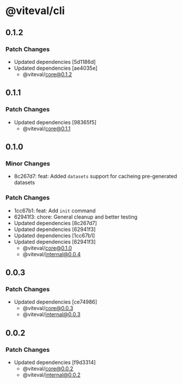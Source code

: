 # @viteval/cli

## 0.1.2

### Patch Changes

- Updated dependencies [5d1186d]
- Updated dependencies [ae4035e]
  - @viteval/core@0.1.2

## 0.1.1

### Patch Changes

- Updated dependencies [98365f5]
  - @viteval/core@0.1.1

## 0.1.0

### Minor Changes

- 8c267d7: feat: Added `datasets` support for cacheing pre-generated datasets

### Patch Changes

- 1cc67b1: feat: Add `init` command
- 62941f3: chore: General cleanup and better testing
- Updated dependencies [8c267d7]
- Updated dependencies [62941f3]
- Updated dependencies [1cc67b1]
- Updated dependencies [62941f3]
  - @viteval/core@0.1.0
  - @viteval/internal@0.0.4

## 0.0.3

### Patch Changes

- Updated dependencies [ce74986]
  - @viteval/core@0.0.3
  - @viteval/internal@0.0.3

## 0.0.2

### Patch Changes

- Updated dependencies [f9d3314]
  - @viteval/core@0.0.2
  - @viteval/internal@0.0.2

